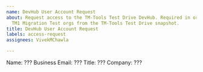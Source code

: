 ```yaml
---
name: DevHub User Account Request
about: Request access to the TM-Tools Test Drive DevHub. Required in order to build
  TM1 Migration Test orgs from the TM-Tools Test Drive snapshot.
title: DevHub User Account Request
labels: access-request
assignees: VivekMChawla

---
```


Name: ???
Business Email: ???
Title: ???
Company: ???
